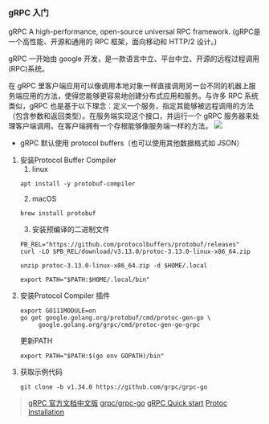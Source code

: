 ### gRPC 入门
gRPC A high-performance, open-source universal RPC framework. (gRPC是一个高性能、开源和通用的 RPC 框架，面向移动和 HTTP/2 设计。)

gRPC 一开始由 google 开发，是一款语言中立、平台中立、开源的远程过程调用(RPC)系统。

在 gRPC 里客户端应用可以像调用本地对象一样直接调用另一台不同的机器上服务端应用的方法，使得您能够更容易地创建分布式应用和服务。与许多 RPC 系统类似，gRPC 也是基于以下理念：定义一个服务，指定其能够被远程调用的方法（包含参数和返回类型）。在服务端实现这个接口，并运行一个 gRPC 服务器来处理客户端调用。在客户端拥有一个存根能够像服务端一样的方法。
![](http://www.grpc.io/img/grpc_concept_diagram_00.png)

- gRPC 默认使用 protocol buffers（也可以使用其他数据格式如 JSON）

1. 安装Protocol Buffer Compiler
    1. linux
    ```
    apt install -y protobuf-compiler
    ```
    2. macOS
    ```
    brew install protobuf
    ```
    3. 安装预编译的二进制文件
    ```
    PB_REL="https://github.com/protocolbuffers/protobuf/releases"
    curl -LO $PB_REL/download/v3.13.0/protoc-3.13.0-linux-x86_64.zip
    
    unzip protoc-3.13.0-linux-x86_64.zip -d $HOME/.local
    
    export PATH="$PATH:$HOME/.local/bin"
    ```
2. 安装Protocol Compiler 插件
    ```
    export GO111MODULE=on
    go get google.golang.org/protobuf/cmd/protoc-gen-go \
         google.golang.org/grpc/cmd/protoc-gen-go-grpc
    ```
    更新PATH
    ```
    export PATH="$PATH:$(go env GOPATH)/bin"
    ```
3. 获取示例代码
    ```
    git clone -b v1.34.0 https://github.com/grpc/grpc-go
    ```

> [gRPC 官方文档中文版](http://doc.oschina.net/grpc?t=58008)
> [grpc/grpc-go](https://github.com/grpc/grpc-go/tree/master/examples)
> [gRPC Quick start](https://grpc.io/docs/languages/go/quickstart/)
> [Protoc Installation](https://grpc.io/docs/protoc-installation/)